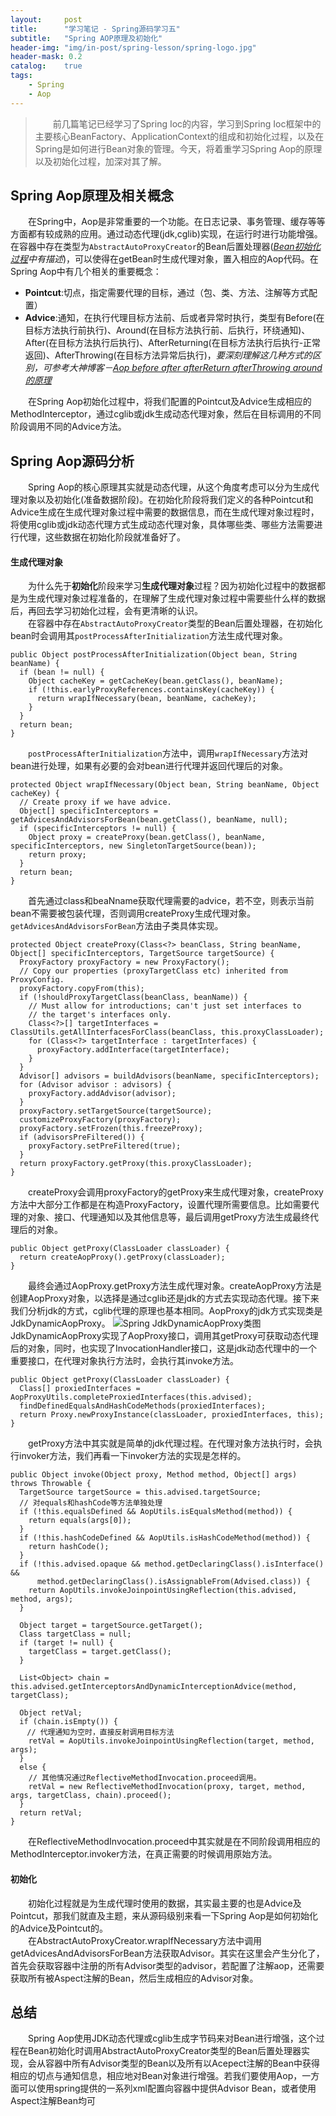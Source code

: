 ```yaml
---
layout:     post
title:      "学习笔记 - Spring源码学习五"
subtitle:   "Spring AOP原理及初始化"
header-img: "img/in-post/spring-lesson/spring-logo.jpg"
header-mask: 0.2
catalog:    true
tags:
    - Spring
    - Aop
---
```


> &#8195;&#8195;前几篇笔记已经学习了Spring Ioc的内容，学习到Spring Ioc框架中的主要核心BeanFactory、ApplicationContext的组成和初始化过程，以及在Spring是如何进行Bean对象的管理。今天，将着重学习Spring Aop的原理以及初始化过程，加深对其了解。

## Spring Aop原理及相关概念
&#8195;&#8195;在Spring中，Aop是非常重要的一个功能。在日志记录、事务管理、缓存等等方面都有较成熟的应用。通过动态代理(jdk,cglib)实现，在运行时进行功能增强。在容器中存在类型为`AbstractAutoProxyCreator`的Bean后置处理器(*[Bean初始化过程](http://blog.codedoge.com/2017/05/10/lesson-spring-source-beaninit/)中有描述*)，可以使得在getBean时生成代理对象，置入相应的Aop代码。在Spring Aop中有几个相关的重要概念：
- **Pointcut**:切点，指定需要代理的目标，通过（包、类、方法、注解等方式配置）
- **Advice**:通知，在执行代理目标方法前、后或者异常时执行，类型有Before(在目标方法执行前执行)、Around(在目标方法执行前、后执行，环绕通知)、After(在目标方法执行后执行)、AfterReturning(在目标方法执行后执行-正常返回)、AfterThrowing(在目标方法异常后执行)，*要深刻理解这几种方式的区别，可参考大神博客－[Aop before after afterReturn afterThrowing around 的原理](http://www.cnblogs.com/f1194361820/p/5513106.html)*

&#8195;&#8195;在Spring Aop初始化过程中，将我们配置的Pointcut及Advice生成相应的MethodInterceptor，通过cglib或jdk生成动态代理对象，然后在目标调用的不同阶段调用不同的Advice方法。

## Spring Aop源码分析
&#8195;&#8195;Spring Aop的核心原理其实就是动态代理，从这个角度考虑可以分为生成代理对象以及初始化(准备数据阶段)。在初始化阶段将我们定义的各种Pointcut和Advice生成在生成代理对象过程中需要的数据信息，而在生成代理对象过程时，将使用cglib或jdk动态代理方式生成动态代理对象，具体哪些类、哪些方法需要进行代理，这些数据在初始化阶段就准备好了。
#### 生成代理对象
&#8195;&#8195;为什么先于**初始化**阶段来学习**生成代理对象**过程？因为初始化过程中的数据都是为生成代理对象过程准备的，在理解了生成代理对象过程中需要些什么样的数据后，再回去学习初始化过程，会有更清晰的认识。  
&#8195;&#8195;在容器中存在`AbstractAutoProxyCreator`类型的Bean后置处理器，在初始化bean时会调用其`postProcessAfterInitialization`方法生成代理对象。
```
public Object postProcessAfterInitialization(Object bean, String beanName) {
  if (bean != null) {
    Object cacheKey = getCacheKey(bean.getClass(), beanName);
    if (!this.earlyProxyReferences.containsKey(cacheKey)) {
      return wrapIfNecessary(bean, beanName, cacheKey);
    }
  }
  return bean;
}
```
&#8195;&#8195;`postProcessAfterInitialization`方法中，调用`wrapIfNecessary`方法对bean进行处理，如果有必要的会对bean进行代理并返回代理后的对象。
```
protected Object wrapIfNecessary(Object bean, String beanName, Object cacheKey) {
  // Create proxy if we have advice.
  Object[] specificInterceptors = getAdvicesAndAdvisorsForBean(bean.getClass(), beanName, null);
  if (specificInterceptors != null) {
    Object proxy = createProxy(bean.getClass(), beanName, specificInterceptors, new SingletonTargetSource(bean));
    return proxy;
  }
  return bean;
}
```
&#8195;&#8195;首先通过class和beaNname获取代理需要的advice，若不空，则表示当前bean不需要被包装代理，否则调用createProxy生成代理对象。`getAdvicesAndAdvisorsForBean`方法由子类具体实现。
```
protected Object createProxy(Class<?> beanClass, String beanName, Object[] specificInterceptors, TargetSource targetSource) {
  ProxyFactory proxyFactory = new ProxyFactory();
  // Copy our properties (proxyTargetClass etc) inherited from ProxyConfig.
  proxyFactory.copyFrom(this);
  if (!shouldProxyTargetClass(beanClass, beanName)) {
    // Must allow for introductions; can't just set interfaces to
    // the target's interfaces only.
    Class<?>[] targetInterfaces = ClassUtils.getAllInterfacesForClass(beanClass, this.proxyClassLoader);
    for (Class<?> targetInterface : targetInterfaces) {
      proxyFactory.addInterface(targetInterface);
    }
  }
  Advisor[] advisors = buildAdvisors(beanName, specificInterceptors);
  for (Advisor advisor : advisors) {
    proxyFactory.addAdvisor(advisor);
  }
  proxyFactory.setTargetSource(targetSource);
  customizeProxyFactory(proxyFactory);
  proxyFactory.setFrozen(this.freezeProxy);
  if (advisorsPreFiltered()) {
    proxyFactory.setPreFiltered(true);
  }
  return proxyFactory.getProxy(this.proxyClassLoader);
}
```
&#8195;&#8195;createProxy会调用proxyFactory的getProxy来生成代理对象，createProxy方法中大部分工作都是在构造ProxyFactory，设置代理所需要信息。比如需要代理的对象、接口、代理通知以及其他信息等，最后调用getProxy方法生成最终代理后的对象。
```
public Object getProxy(ClassLoader classLoader) {
  return createAopProxy().getProxy(classLoader);
}
```
&#8195;&#8195;最终会通过AopProxy.getProxy方法生成代理对象。createAopProxy方法是创建AopProxy对象，以选择是通过cglib还是jdk的方式去实现动态代理。接下来我们分析jdk的方式，cglib代理的原理也基本相同。AopProxy的jdk方式实现类是JdkDynamicAopProxy。
![Spring JdkDynamicAopProxy类图](/img/in-post/spring-lesson/aop/class-JdkDynamicAopProxy.png)
&#8195;&#8195;JdkDynamicAopProxy实现了AopProxy接口，调用其getProxy可获取动态代理后的对象，同时，也实现了InvocationHandler接口，这是jdk动态代理中的一个重要接口，在代理对象执行方法时，会执行其invoke方法。
```
public Object getProxy(ClassLoader classLoader) {
  Class[] proxiedInterfaces = AopProxyUtils.completeProxiedInterfaces(this.advised);
  findDefinedEqualsAndHashCodeMethods(proxiedInterfaces);
  return Proxy.newProxyInstance(classLoader, proxiedInterfaces, this);
}
```
&#8195;&#8195;getProxy方法中其实就是简单的jdk代理过程。在代理对象方法执行时，会执行invoker方法，我们再看一下invoker方法的实现是怎样的。
```
public Object invoke(Object proxy, Method method, Object[] args) throws Throwable {
  TargetSource targetSource = this.advised.targetSource;
  // 对equals和hashCode等方法单独处理
  if (!this.equalsDefined && AopUtils.isEqualsMethod(method)) {
    return equals(args[0]);
  }
  if (!this.hashCodeDefined && AopUtils.isHashCodeMethod(method)) {
    return hashCode();
  }
  if (!this.advised.opaque && method.getDeclaringClass().isInterface() &&
      method.getDeclaringClass().isAssignableFrom(Advised.class)) {
    return AopUtils.invokeJoinpointUsingReflection(this.advised, method, args);
  }

  Object target = targetSource.getTarget();
  Class targetClass = null;
  if (target != null) {
    targetClass = target.getClass();
  }

  List<Object> chain = this.advised.getInterceptorsAndDynamicInterceptionAdvice(method, targetClass);

  Object retVal;
  if (chain.isEmpty()) {
  　// 代理通知为空时，直接反射调用目标方法
    retVal = AopUtils.invokeJoinpointUsingReflection(target, method, args);
  }
  else {
    // 其他情况通过ReflectiveMethodInvocation.proceed调用。
    retVal = new ReflectiveMethodInvocation(proxy, target, method, args, targetClass, chain).proceed();
  }
  return retVal;
}
```
&#8195;&#8195;在ReflectiveMethodInvocation.proceed中其实就是在不同阶段调用相应的MethodInterceptor.invoker方法，在真正需要的时候调用原始方法。  

#### 初始化
&#8195;&#8195;初始化过程就是为生成代理时使用的数据，其实最主要的也是Advice及Pointcut，那我们就直及主题，来从源码级别来看一下Spring Aop是如何初始化的Advice及Pointcut的。  
&#8195;&#8195;在AbstractAutoProxyCreator.wrapIfNecessary方法中调用getAdvicesAndAdvisorsForBean方法获取Advisor。其实在这里会产生分化了，首先会获取容器中注册的所有Advisor类型的advisor，若配置了注解aop，还需要获取所有被Aspect注解的Bean，然后生成相应的Advisor对象。

## 总结
&#8195;&#8195;Spring Aop使用JDK动态代理或cglib生成字节码来对Bean进行增强，这个过程在Bean初始化时调用AbstractAutoProxyCreator类型的Bean后置处理器实现，会从容器中所有Advisor类型的Bean以及所有以Acepect注解的Bean中获得相应的切点与通知信息，相应地对Bean对象进行增强。若我们要使用Aop，一方面可以使用spring提供的一系列xml配置向容器中提供Advisor Bean，或者使用Aspect注解Bean均可
